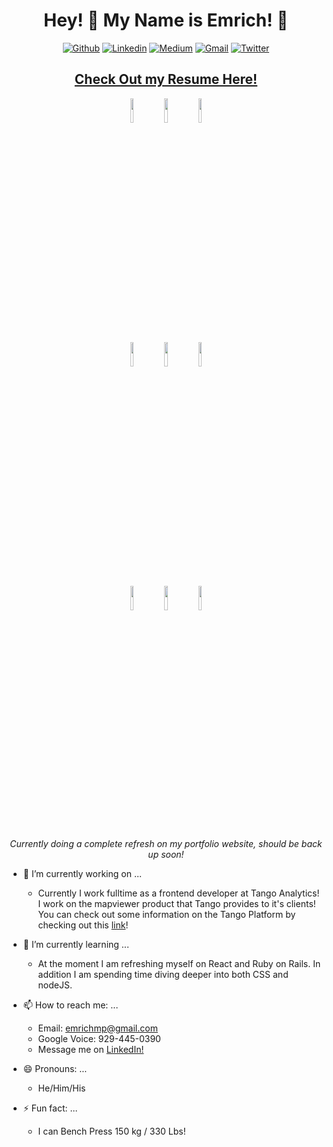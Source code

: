 <div align="center">
  <h1> Hey! 👋 My Name is Emrich! 👋 </h1>

[![Github](https://img.shields.io/badge/-Github-000?style=flat&logo=Github&logoColor=white)](https://github.com/emrichmp)
[![Linkedin](https://img.shields.io/badge/-LinkedIn-blue?style=flat&logo=Linkedin&logoColor=white)](https://www.linkedin.com/in/emrich-michael-perrier/)
[![Medium](https://img.shields.io/badge/-Medium-12100e?style=flat&logo=Medium&logoColor=white)](https://emrichmp.medium.com/)
[![Gmail](https://img.shields.io/badge/-Gmail-c14438?style=flat&logo=Gmail&logoColor=white)](mailto:emrichmp@gmail.com)
[![Twitter](https://img.shields.io/badge/-Twitter-1DA1F2?style=flat&logo=Twitter&logoColor=white)](https://twitter.com/emrichmp)
  
  ## [Check Out my Resume Here!](https://docs.google.com/document/d/1LlwHtLDJWqDncr79VObXi--MImGA6dua7uNbmwehm4M/edit?usp=sharing)

<p>
  <code><a href="https://www.ruby-lang.org/en/"><img width="10%" src="https://www.vectorlogo.zone/logos/ruby-lang/ruby-lang-ar21.svg"></a></code>
  <code><a href="https://www.javascript.com/"><img width="10%" src="https://www.vectorlogo.zone/logos/javascript/javascript-ar21.svg"></a></code>
  <code><a href="https://reactjs.org/"><img width="10%" src="https://www.vectorlogo.zone/logos/reactjs/reactjs-ar21.svg"></a></code>
  <br />
  <code><a href="https://vuejs.org/"><img width="10%" src="https://www.vectorlogo.zone/logos/vuejs/vuejs-ar21.svg"></a></code>
  <code><a href="https://www.typescriptlang.org/"><img width="10%" src="https://www.vectorlogo.zone/logos/typescriptlang/typescriptlang-ar21.svg"></a></code>
  <code><a href="https://developer.mozilla.org/en-US/docs/Web/Guide/HTML/HTML5"><img width="10%" src="https://www.vectorlogo.zone/logos/w3_html5/w3_html5-ar21.svg"></a></code>
  <br />
  <code><a href="https://www.w3schools.com/css/"><img width="10%" src="https://www.vectorlogo.zone/logos/w3_css/w3_css-ar21.svg"></a></code>
  <code><a href="https://github.com/"><img width="10%" src="https://www.vectorlogo.zone/logos/github/github-ar21.svg"></a></code>
  <code><a href="https://visualstudio.microsoft.com/"><img width="10%" src="https://www.vectorlogo.zone/logos/visualstudio_code/visualstudio_code-ar21.svg"></a></code>
</p>
  
  *Currently doing a complete refresh on my portfolio website, should be back up soon!*
  
  </div>

- 🔭 I’m currently working on ...
  - Currently I work fulltime as a frontend developer at Tango Analytics! I work on the mapviewer product that Tango provides to it's clients! You can check out some information on the Tango Platform by checking out this [link](https://tangoanalytics.com/products/tango-platform/)!
  
- 🌱 I’m currently learning ...
  - At the moment I am refreshing myself on React and Ruby on Rails. In addition I am spending time diving deeper into both CSS and nodeJS.
  
- 📫 How to reach me: ...
  - Email: emrichmp@gmail.com
  - Google Voice: 929-445-0390
  - Message me on [LinkedIn!](https://www.linkedin.com/in/emrich-michael-perrier/)

- 😄 Pronouns: ...
  - He/Him/His
  
- ⚡ Fun fact: ...
  - I can Bench Press 150 kg / 330 Lbs!
